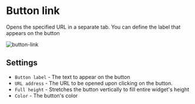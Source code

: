# Button link
Opens the specified URL in a separate tab. You can define the label that appears on the button

![button-link]( /images/ui/widgets/button-link.png )


## Settings
 
* `Button label` - The text to appear on the button
* `URL address` - The URL to be opened upon clicking on the button. 
* `Full height` - Stretches the button vertically to fill entire widget's height
* `Color` - The button's color
